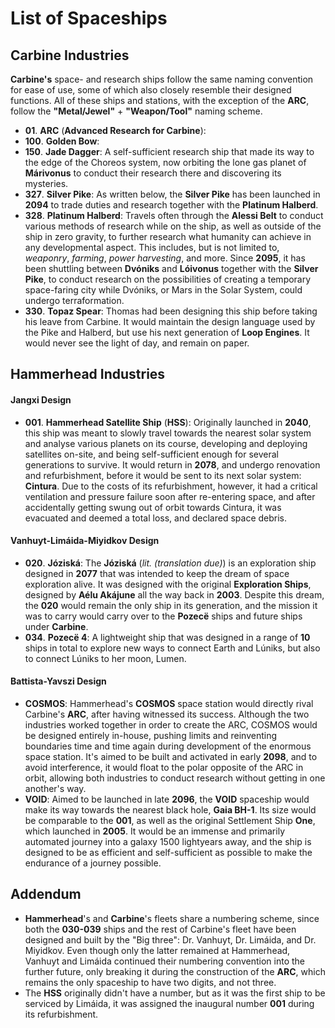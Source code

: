 # List of Spaceships
## Carbine Industries
**Carbine's** space- and research ships follow the same naming convention for ease of use, some of which also closely resemble their designed functions. All of these ships and stations, with the exception of the **ARC**, follow the **"Metal/Jewel"** + **"Weapon/Tool"** naming scheme.
- **01**. **ARC** (**Advanced Research for Carbine**):
- **100**. **Golden Bow**:
- **150**. **Jade Dagger**: A self-sufficient research ship that made its way to the edge of the Choreos system, now orbiting the lone gas planet of **Márivonus** to conduct their research there and discovering its mysteries.
- **327**. **Silver Pike**: As written below, the **Silver Pike** has been launched in **2094** to trade duties and research together with the **Platinum Halberd**.
- **328**. **Platinum Halberd**: Travels often through the **Alessi Belt** to conduct various methods of research while on the ship, as well as outside of the ship in zero gravity, to further research what humanity can achieve in any developmental aspect. This includes, but is not limited to, *weaponry*, *farming*, *power harvesting*, and more. Since **2095**, it has been shuttling between **Dvóniks** and **Lóivonus** together with the **Silver Pike**, to conduct research on the possibilities of creating a temporary space-faring city while Dvóniks, or Mars in the Solar System, could undergo terraformation.
- **330**. **Topaz Spear**: Thomas had been designing this ship before taking his leave from Carbine. It would maintain the design language used by the Pike and Halberd, but use his next generation of **Loop Engines**. It would never see the light of day, and remain on paper. 

## Hammerhead Industries
#### Jangxi Design
- **001**. **Hammerhead Satellite Ship** (**HSS**): Originally launched in **2040**, this ship was meant to slowly travel towards the nearest solar system and analyse various planets on its course, developing and deploying satellites on-site, and being self-sufficient enough for several generations to survive. It would return in **2078**, and undergo renovation and refurbishment, before it would be sent to its next solar system: **Cintura**. Due to the costs of its refurbishment, however, it had a critical ventilation and pressure failure soon after re-entering space, and after accidentally getting swung out of orbit towards Cintura, it was evacuated and deemed a total loss, and declared space debris.
#### Vanhuyt-Limáida-Miyidkov Design 
- **020**. **Józiská**: The **Józiská** (*lit. (translation due)*) is an exploration ship designed in **2077** that was intended to keep the dream of space exploration alive. It was designed with the original **Exploration Ships**, designed by **Aélu Akájune** all the way back in **2003**. Despite this dream, the **020** would remain the only ship in its generation, and the mission it was to carry would carry over to the **Pozecë** ships and future ships under **Carbine**.
- **034**. **Pozecë 4**: A lightweight ship that was designed in a range of **10** ships in total to explore new ways to connect Earth and Lúniks, but also to connect Lúniks to her moon, Lumen. 
#### Battista-Yavszi Design
- **COSMOS**: Hammerhead's **COSMOS** space station would directly rival Carbine's **ARC**, after having witnessed its success. Although the two industries worked together in order to create the ARC, COSMOS would be designed entirely in-house, pushing limits and reinventing boundaries time and time again during development of the enormous space station. It's aimed to be built and activated in early **2098**, and to avoid interference, it would float to the polar opposite of the ARC in orbit, allowing both industries to conduct research without getting in one another's way.
- **VOID**: Aimed to be launched in late **2096**, the **VOID** spaceship would make its way towards the nearest black hole, **Gaia BH-1**. Its size would be comparable to the **001**, as well as the original Settlement Ship **One**, which launched in **2005**. It would be an immense and primarily automated journey into a galaxy 1500 lightyears away, and the ship is designed to be as efficient and self-sufficient as possible to make the endurance of a journey possible.


## Addendum
- **Hammerhead**'s and **Carbine**'s fleets share a numbering scheme, since both the **030-039** ships and the rest of Carbine's fleet have been designed and built by the "Big three": Dr. Vanhuyt, Dr. Limáida, and Dr. Miyidkov. Even though only the latter remained at Hammerhead, Vanhuyt and Limáida continued their numbering convention into the further future, only breaking it during the construction of the **ARC**, which remains the only spaceship to have two digits, and not three. 
- The **HSS** originally didn't have a number, but as it was the first ship to be serviced by Limáida, it was assigned the inaugural number **001** during its refurbishment. 
